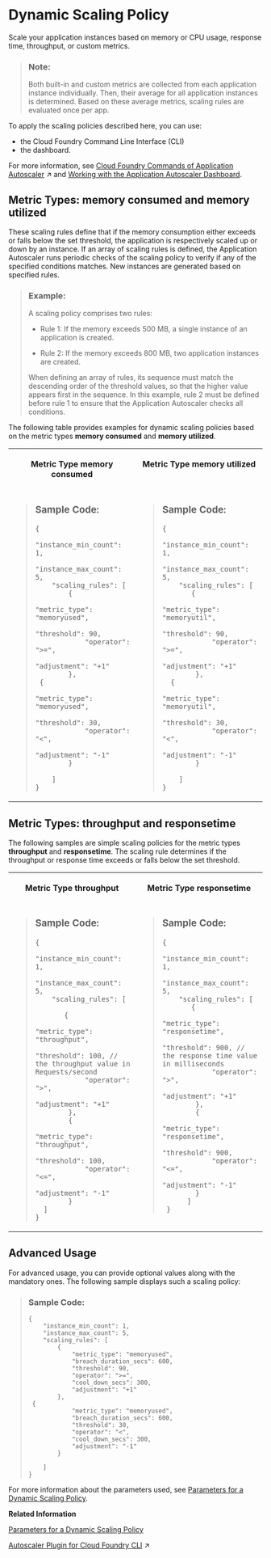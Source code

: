 <!-- loioe6927e5af85e45f4a8a056c8662fa784 -->

# Dynamic Scaling Policy

Scale your application instances based on memory or CPU usage, response time, throughput, or custom metrics.

> ### Note:  
> Both built-in and custom metrics are collected from each application instance individually. Then, their average for all application instances is determined. Based on these average metrics, scaling rules are evaluated once per app.

To apply the scaling policies described here, you can use:

-   the Cloud Foundry Command Line Interface \(CLI\)
-   the dashboard.

For more information, see [Cloud Foundry Commands of Application Autoscaler](https://help.sap.com/viewer/65de2977205c403bbc107264b8eccf4b/Cloud/en-US/0faf8a26460a4fc99c5c72ce0113dd36.html "The Application Autoscaler plugin for the Cloud Foundry Command Line Interface (cf CLI) includes commands that you can use to get some insights into your scaling policies and for debugging.") :arrow_upper_right: and [Working with the Application Autoscaler Dashboard](working-with-the-application-autoscaler-dashboard-3ff73fc.md#loio3ff73fce08b44e8d8de0c102d0f64a50).



<a name="loioe6927e5af85e45f4a8a056c8662fa784__section_dtl_yfb_n4b"/>

## Metric Types: **memory consumed** and **memory utilized**

These scaling rules define that if the memory consumption either exceeds or falls below the set threshold, the application is respectively scaled up or down by an instance. If an array of scaling rules is defined, the Application Autoscaler runs periodic checks of the scaling policy to verify if any of the specified conditions matches. New instances are generated based on specified rules.

> ### Example:  
> A scaling policy comprises two rules:
> 
> -   Rule 1: If the memory exceeds 500 MB, a single instance of an application is created.
> 
> -   Rule 2: If the memory exceeds 800 MB, two application instances are created.
> 
> 
> When defining an array of rules, its sequence must match the descending order of the threshold values, so that the higher value appears first in the sequence. In this example, rule 2 must be defined before rule 1 to ensure that the Application Autoscaler checks all conditions.



The following table provides examples for dynamic scaling policies based on the metric types **memory consumed** and **memory utilized**.


<table>
<tr>
<th valign="top">

Metric Type **memory consumed** 

</th>
<th valign="top">

Metric Type **memory utilized** 

</th>
</tr>
<tr>
<td valign="top">

> ### Sample Code:  
> ```
> {
>     "instance_min_count": 1, 
>     "instance_max_count": 5, 
>     "scaling_rules": [ 
>         {
>             "metric_type": "memoryused",
>             "threshold": 90,
>             "operator": ">=",
>             "adjustment": "+1"
>         },
>  {
>             "metric_type": "memoryused", 
>             "threshold": 30, 
>             "operator": "<", 
>             "adjustment": "-1" 
>         }
>       
>     ]
> }
> ```



</td>
<td valign="top">

> ### Sample Code:  
> ```
> {
>     "instance_min_count": 1, 
>     "instance_max_count": 5, 
>     "scaling_rules": [ 
>        {
>             "metric_type": "memoryutil",
>             "threshold": 90,
>             "operator": ">=",
>             "adjustment": "+1"
>         },
>   {
>             "metric_type": "memoryutil", 
>             "threshold": 30, 
>             "operator": "<", 
>             "adjustment": "-1" 
>         }
>        
>     ]
> }
> ```



</td>
</tr>
</table>



## Metric Types: **throughput** and **responsetime**

The following samples are simple scaling policies for the metric types **throughput** and **responsetime**. The scaling rule determines if the throughput or response time exceeds or falls below the set threshold.


<table>
<tr>
<th valign="top">

Metric Type **throughput** 

</th>
<th valign="top">

Metric Type **responsetime** 

</th>
</tr>
<tr>
<td valign="top">

> ### Sample Code:  
> ```
> {
>     "instance_min_count": 1, 
>     "instance_max_count": 5, 
>     "scaling_rules": [ 
>   
>        {
>             "metric_type": "throughput",
>             "threshold": 100, // the throughput value in Requests/second
>             "operator": ">",
>             "adjustment": "+1"
>         },
>         {
>             "metric_type": "throughput",
>             "threshold": 100,
>             "operator": "<=",
>             "adjustment": "-1"
>         }
> 	]
> }
> ```



</td>
<td valign="top">

> ### Sample Code:  
> ```
> {
>     "instance_min_count": 1, 
>     "instance_max_count": 5, 
>     "scaling_rules": [ 
>        {
>             "metric_type": "responsetime",
>             "threshold": 900, // the response time value in milliseconds
>             "operator": ">",
>             "adjustment": "+1"
>         },
>         {
>             "metric_type": "responsetime",
>             "threshold": 900,
>             "operator": "<=",
>             "adjustment": "-1"
>         }
>       ]
>  }
> ```



</td>
</tr>
</table>



<a name="loioe6927e5af85e45f4a8a056c8662fa784__section_svm_3mb_n4b"/>

## Advanced Usage

For advanced usage, you can provide optional values along with the mandatory ones. The following sample displays such a scaling policy:

> ### Sample Code:  
> ```
> {
>     "instance_min_count": 1, 
>     "instance_max_count": 5, 
>     "scaling_rules": [ 
>         {
>             "metric_type": "memoryused",
>             "breach_duration_secs": 600,
>             "threshold": 90,
>             "operator": ">=",
>             "cool_down_secs": 300,
>             "adjustment": "+1"
>         },
>  {
>             "metric_type": "memoryused", 
>             "breach_duration_secs": 600, 
>             "threshold": 30, 
>             "operator": "<", 
>             "cool_down_secs": 300, 
>             "adjustment": "-1" 
>         }
>        
>     ]
> }
> 
> ```

For more information about the parameters used, see [Parameters for a Dynamic Scaling Policy](parameters-for-a-dynamic-scaling-policy-c966417.md).

**Related Information**  


[Parameters for a Dynamic Scaling Policy](parameters-for-a-dynamic-scaling-policy-c966417.md "Get to know the parameters used for dynamic scaling.")

[Autoscaler Plugin for Cloud Foundry CLI](https://help.sap.com/viewer/65de2977205c403bbc107264b8eccf4b/Cloud/en-US/abb810d1119d4312ba1f4b91a5a9b31b.html "The Autoscaler service offers a CLI plugin for the Cloud Foundry Command Line Interface (CLI).") :arrow_upper_right:

